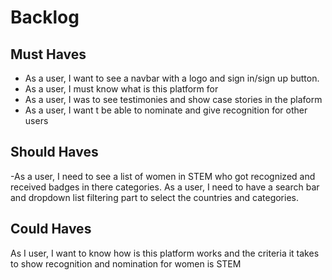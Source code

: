 # Backlog

## Must Haves

<!-- > these are necessary for basic usability -->

- As a user, I want to see a navbar with a logo and sign in/sign up button.
- As a user, I must know what is this platform for
- As a user, I was to see testimonies and show case stories in the plaform
- As a user, I want t be able to nominate and give recognition for other users

## Should Haves

<!-- > will complete the user experience, but are not necessary -->

-As a user, I need to see a list of women in STEM who got recognized and received badges in there categories.
As a user, I need to have a search bar and dropdown list filtering part to select the countries and categories.

## Could Haves

As I user, I want to know how is this platform works and the criteria it takes to show recognition and nomination for women is STEM
